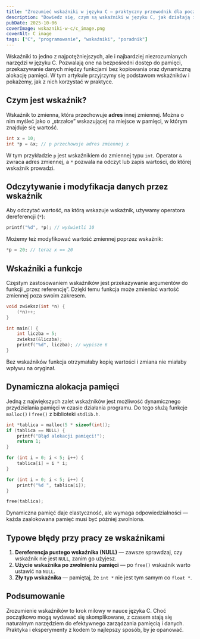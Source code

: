 ```yaml
---
title: "Zrozumieć wskaźniki w języku C — praktyczny przewodnik dla początkujących"
description: "Dowiedz się, czym są wskaźniki w języku C, jak działają i jak z nich korzystać bez popełniania typowych błędów."
pubDate: 2025-10-06
coverImage: wskazniki-w-c/c_image.png
coverAlt: C image
tags: ["C", "programowanie", "wskaźniki", "poradnik"]
---
```


Wskaźniki to jedno z najpotężniejszych, ale i najbardziej niezrozumianych narzędzi w języku C. Pozwalają one na bezpośredni dostęp do pamięci, przekazywanie danych między funkcjami bez kopiowania oraz dynamiczną alokację pamięci. W tym artykule przyjrzymy się podstawom wskaźników i pokażemy, jak z nich korzystać w praktyce.

## Czym jest wskaźnik?

Wskaźnik to zmienna, która przechowuje **adres** innej zmiennej. Można o nim myśleć jako o „strzałce” wskazującej na miejsce w pamięci, w którym znajduje się wartość.

```c
int x = 10;
int *p = &x; // p przechowuje adres zmiennej x
```

W tym przykładzie `p` jest wskaźnikiem do zmiennej typu `int`. Operator `&` zwraca adres zmiennej, a `*` pozwala na odczyt lub zapis wartości, do której wskaźnik prowadzi.

## Odczytywanie i modyfikacja danych przez wskaźnik

Aby odczytać wartość, na którą wskazuje wskaźnik, używamy operatora dereferencji (`*`):

```c
printf("%d", *p); // wyświetli 10
```

Możemy też modyfikować wartość zmiennej poprzez wskaźnik:

```c
*p = 20; // teraz x == 20
```

## Wskaźniki a funkcje

Częstym zastosowaniem wskaźników jest przekazywanie argumentów do funkcji „przez referencję”. Dzięki temu funkcja może zmieniać wartość zmiennej poza swoim zakresem.

```c
void zwieksz(int *n) {
    (*n)++;
}

int main() {
    int liczba = 5;
    zwieksz(&liczba);
    printf("%d", liczba); // wypisze 6
}
```

Bez wskaźników funkcja otrzymałaby kopię wartości i zmiana nie miałaby wpływu na oryginał.

## Dynamiczna alokacja pamięci

Jedną z największych zalet wskaźników jest możliwość dynamicznego przydzielania pamięci w czasie działania programu. Do tego służą funkcje `malloc()` i `free()` z biblioteki `stdlib.h`.

```c
int *tablica = malloc(5 * sizeof(int));
if (tablica == NULL) {
    printf("Błąd alokacji pamięci!");
    return 1;
}

for (int i = 0; i < 5; i++) {
    tablica[i] = i * i;
}

for (int i = 0; i < 5; i++) {
    printf("%d ", tablica[i]);
}

free(tablica);
```

Dynamiczna pamięć daje elastyczność, ale wymaga odpowiedzialności — każda zaalokowana pamięć musi być później zwolniona.

## Typowe błędy przy pracy ze wskaźnikami

1. **Dereferencja pustego wskaźnika (NULL)** — zawsze sprawdzaj, czy wskaźnik nie jest `NULL`, zanim go użyjesz.  
2. **Użycie wskaźnika po zwolnieniu pamięci** — po `free()` wskaźnik warto ustawić na `NULL`.  
3. **Zły typ wskaźnika** — pamiętaj, że `int *` nie jest tym samym co `float *`.

## Podsumowanie

Zrozumienie wskaźników to krok milowy w nauce języka C. Choć początkowo mogą wydawać się skomplikowane, z czasem stają się naturalnym narzędziem do efektywnego zarządzania pamięcią i danych. Praktyka i eksperymenty z kodem to najlepszy sposób, by je opanować.
